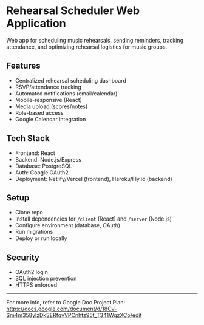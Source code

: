# Rehearsal Scheduler Web Application

Web app for scheduling music rehearsals, sending reminders, tracking attendance, and optimizing rehearsal logistics for music groups.

## Features
- Centralized rehearsal scheduling dashboard
- RSVP/attendance tracking
- Automated notifications (email/calendar)
- Mobile-responsive (React)
- Media upload (scores/notes)
- Role-based access
- Google Calendar integration

## Tech Stack
- Frontend: React
- Backend: Node.js/Express
- Database: PostgreSQL
- Auth: Google OAuth2
- Deployment: Netlify/Vercel (frontend), Heroku/Fly.io (backend)

## Setup
- Clone repo
- Install dependencies for `/client` (React) and `/server` (Node.js)
- Configure environment (database, OAuth)
- Run migrations
- Deploy or run locally

## Security
- OAuth2 login
- SQL injection prevention
- HTTPS enforced

---

For more info, refer to Google Doc Project Plan:
https://docs.google.com/document/d/18Cv-Sm4m358ylzDkSERfqvVPCnhtz95t_T341WqzXCo/edit

